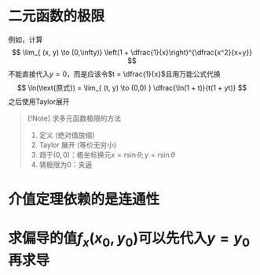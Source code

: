 # 二元函数的极限
例如，计算
$$
\lim_{ (x, y) \to (0,\infty)} \left(1 + \dfrac{1}{x}\right)^{\dfrac{x^2}{x+y}}
$$
不能直接代入$y = 0$，而是应该令$t = \dfrac{1}{x}$且用万能公式代换
$$
\ln(\text{原式}) = \lim_{ (t, y) \to (0,0) } \dfrac{\ln(1 + t)}{t(1 + yt)} 
$$
之后使用Taylor展开
> [!Note] 求多元函数极限的方法
> 1. 定义 (绝对值放缩)
> 2. Taylor 展开 (等价无穷小)
> 3. 趋于$(0, 0)$：极坐标换元$x = r\sin \theta; y = r \sin \theta$
> 4. 猜极限为$0$：夹逼

# 介值定理依赖的是连通性
# 求偏导的值$f_x(x_0, y_0)$可以先代入$y = y_0$再求导

